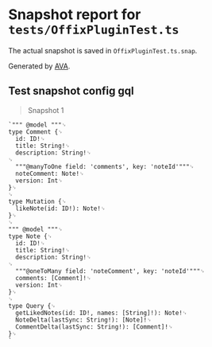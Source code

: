 # Snapshot report for `tests/OffixPluginTest.ts`

The actual snapshot is saved in `OffixPluginTest.ts.snap`.

Generated by [AVA](https://ava.li).

## Test snapshot config gql

> Snapshot 1

    `""" @model """␊
    type Comment {␊
      id: ID!␊
      title: String!␊
      description: String!␊
    ␊
      """@manyToOne field: 'comments', key: 'noteId'"""␊
      noteComment: Note!␊
      version: Int␊
    }␊
    ␊
    type Mutation {␊
      likeNote(id: ID!): Note!␊
    }␊
    ␊
    """ @model """␊
    type Note {␊
      id: ID!␊
      title: String!␊
      description: String!␊
    ␊
      """@oneToMany field: 'noteComment', key: 'noteId'"""␊
      comments: [Comment]!␊
      version: Int␊
    }␊
    ␊
    type Query {␊
      getLikedNotes(id: ID!, names: [String]!): Note!␊
      NoteDelta(lastSync: String!): [Note]!␊
      CommentDelta(lastSync: String!): [Comment]!␊
    }␊
    `
